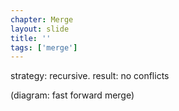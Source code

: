 ```yaml
---
chapter: Merge
layout: slide
title: ''
tags: ['merge']
---
```


strategy: recursive.
result: no conflicts

<aside class="notes">
(diagram: fast forward merge)
</aside>